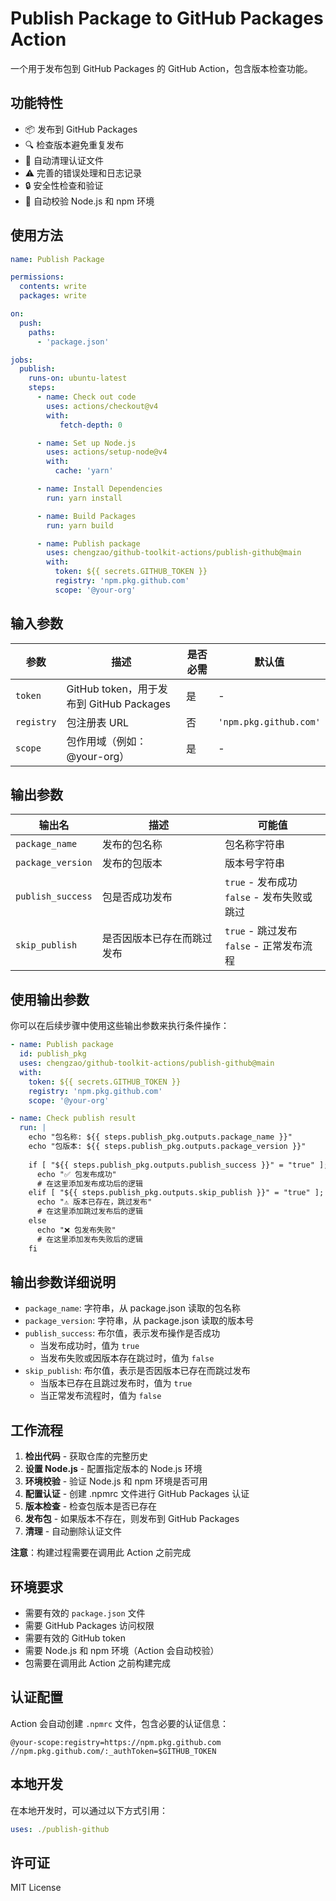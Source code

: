 # Publish Package to GitHub Packages Action

一个用于发布包到 GitHub Packages 的 GitHub Action，包含版本检查功能。

## 功能特性

- 📦 发布到 GitHub Packages
- 🔍 检查版本避免重复发布
- 🧹 自动清理认证文件
- ⚠️ 完善的错误处理和日志记录
- 🔒 安全性检查和验证
- 🔧 自动校验 Node.js 和 npm 环境

## 使用方法

```yaml
name: Publish Package

permissions:
  contents: write
  packages: write

on:
  push:
    paths:
      - 'package.json'

jobs:
  publish:
    runs-on: ubuntu-latest
    steps:
      - name: Check out code
        uses: actions/checkout@v4
        with:
           fetch-depth: 0

      - name: Set up Node.js
        uses: actions/setup-node@v4
        with:
          cache: 'yarn'

      - name: Install Dependencies
        run: yarn install

      - name: Build Packages
        run: yarn build

      - name: Publish package
        uses: chengzao/github-toolkit-actions/publish-github@main
        with:
          token: ${{ secrets.GITHUB_TOKEN }}
          registry: 'npm.pkg.github.com'
          scope: '@your-org'
```

## 输入参数

| 参数 | 描述 | 是否必需 | 默认值 |
|------|------|----------|--------|
| `token` | GitHub token，用于发布到 GitHub Packages | 是 | - |
| `registry` | 包注册表 URL | 否 | `'npm.pkg.github.com'` |
| `scope` | 包作用域（例如：@your-org） | 是 | - |

## 输出参数

| 输出名 | 描述 | 可能值 |
|--------|------|--------|
| `package_name` | 发布的包名称 | 包名称字符串 |
| `package_version` | 发布的包版本 | 版本号字符串 |
| `publish_success` | 包是否成功发布 | `true` - 发布成功<br>`false` - 发布失败或跳过 |
| `skip_publish` | 是否因版本已存在而跳过发布 | `true` - 跳过发布<br>`false` - 正常发布流程 |

## 使用输出参数

你可以在后续步骤中使用这些输出参数来执行条件操作：

```yaml
- name: Publish package
  id: publish_pkg
  uses: chengzao/github-toolkit-actions/publish-github@main
  with:
    token: ${{ secrets.GITHUB_TOKEN }}
    registry: 'npm.pkg.github.com'
    scope: '@your-org'

- name: Check publish result
  run: |
    echo "包名称: ${{ steps.publish_pkg.outputs.package_name }}"
    echo "包版本: ${{ steps.publish_pkg.outputs.package_version }}"
    
    if [ "${{ steps.publish_pkg.outputs.publish_success }}" = "true" ]; then
      echo "✅ 包发布成功"
      # 在这里添加发布成功后的逻辑
    elif [ "${{ steps.publish_pkg.outputs.skip_publish }}" = "true" ]; then
      echo "⚠️ 版本已存在，跳过发布"
      # 在这里添加跳过发布后的逻辑
    else
      echo "❌ 包发布失败"
      # 在这里添加发布失败后的逻辑
    fi
```

## 输出参数详细说明

- `package_name`: 字符串，从 package.json 读取的包名称
- `package_version`: 字符串，从 package.json 读取的版本号
- `publish_success`: 布尔值，表示发布操作是否成功
  - 当发布成功时，值为 `true`
  - 当发布失败或因版本存在跳过时，值为 `false`
- `skip_publish`: 布尔值，表示是否因版本已存在而跳过发布
  - 当版本已存在且跳过发布时，值为 `true`
  - 当正常发布流程时，值为 `false`

## 工作流程

1. **检出代码** - 获取仓库的完整历史
2. **设置 Node.js** - 配置指定版本的 Node.js 环境
3. **环境校验** - 验证 Node.js 和 npm 环境是否可用
4. **配置认证** - 创建 .npmrc 文件进行 GitHub Packages 认证
5. **版本检查** - 检查包版本是否已存在
6. **发布包** - 如果版本不存在，则发布到 GitHub Packages
7. **清理** - 自动删除认证文件

**注意**：构建过程需要在调用此 Action 之前完成

## 环境要求

- 需要有效的 `package.json` 文件
- 需要 GitHub Packages 访问权限
- 需要有效的 GitHub token
- 需要 Node.js 和 npm 环境（Action 会自动校验）
- 包需要在调用此 Action 之前构建完成

## 认证配置

Action 会自动创建 `.npmrc` 文件，包含必要的认证信息：

```
@your-scope:registry=https://npm.pkg.github.com
//npm.pkg.github.com/:_authToken=$GITHUB_TOKEN
```

## 本地开发

在本地开发时，可以通过以下方式引用：

```yaml
uses: ./publish-github
```

## 许可证

MIT License